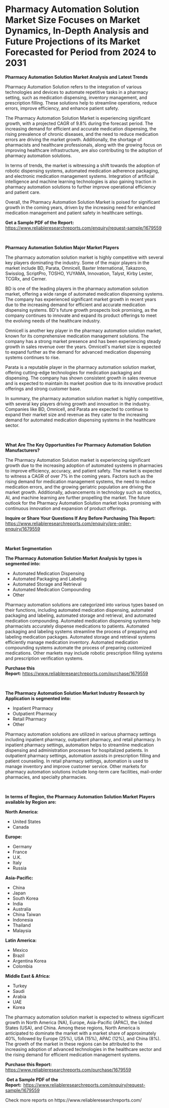 <p><h1>Pharmacy Automation Solution Market Size Focuses on Market Dynamics, In-Depth Analysis and Future Projections of its Market Forecasted for Period from 2024 to 2031</h1></p><p><strong>Pharmacy Automation Solution Market Analysis and Latest Trends</strong></p>
<p><p>Pharmacy Automation Solution refers to the integration of various technologies and devices to automate repetitive tasks in a pharmacy setting, such as medication dispensing, inventory management, and prescription filling. These solutions help to streamline operations, reduce errors, improve efficiency, and enhance patient safety.</p><p>The Pharmacy Automation Solution Market is experiencing significant growth, with a projected CAGR of 9.8% during the forecast period. The increasing demand for efficient and accurate medication dispensing, the rising prevalence of chronic diseases, and the need to reduce medication errors are driving the market growth. Additionally, the shortage of pharmacists and healthcare professionals, along with the growing focus on improving healthcare infrastructure, are also contributing to the adoption of pharmacy automation solutions.</p><p>In terms of trends, the market is witnessing a shift towards the adoption of robotic dispensing systems, automated medication adherence packaging, and electronic medication management systems. Integration of artificial intelligence and machine learning technologies is also gaining traction in pharmacy automation solutions to further improve operational efficiency and patient care.</p><p>Overall, the Pharmacy Automation Solution Market is poised for significant growth in the coming years, driven by the increasing need for enhanced medication management and patient safety in healthcare settings.</p></p>
<p><strong>Get a Sample PDF of the Report:&nbsp;</strong> <a href="https://www.reliableresearchreports.com/enquiry/request-sample/1679559">https://www.reliableresearchreports.com/enquiry/request-sample/1679559</a></p>
<p>&nbsp;</p>
<p><strong>Pharmacy Automation Solution Major Market Players</strong></p>
<p><p>The pharmacy automation solution market is highly competitive with several key players dominating the industry. Some of the major players in the market include BD, Parata, Omnicell, Baxter International, Takazono, Swisslog, ScriptPro, TOSHO, YUYAMA, Innovation, Talyst, Kirby Lester, TCGRx, and Cerner.</p><p>BD is one of the leading players in the pharmacy automation solution market, offering a wide range of automated medication dispensing systems. The company has experienced significant market growth in recent years due to the increasing demand for efficient and accurate medication dispensing systems. BD's future growth prospects look promising, as the company continues to innovate and expand its product offerings to meet the evolving needs of the healthcare industry.</p><p>Omnicell is another key player in the pharmacy automation solution market, known for its comprehensive medication management solutions. The company has a strong market presence and has been experiencing steady growth in sales revenue over the years. Omnicell's market size is expected to expand further as the demand for advanced medication dispensing systems continues to rise.</p><p>Parata is a reputable player in the pharmacy automation solution market, offering cutting-edge technologies for medication packaging and dispensing. The company has shown consistent growth in sales revenue and is expected to maintain its market position due to its innovative product offerings and strong customer base.</p><p>In summary, the pharmacy automation solution market is highly competitive, with several key players driving growth and innovation in the industry. Companies like BD, Omnicell, and Parata are expected to continue to expand their market size and revenue as they cater to the increasing demand for automated medication dispensing systems in the healthcare sector.</p></p>
<p>&nbsp;</p>
<p><strong>What Are The Key Opportunities For Pharmacy Automation Solution Manufacturers?</strong></p>
<p><p>The Pharmacy Automation Solution market is experiencing significant growth due to the increasing adoption of automated systems in pharmacies to improve efficiency, accuracy, and patient safety. The market is expected to witness a CAGR of over 7% in the coming years. Factors such as the rising demand for medication management systems, the need to reduce medication errors, and the growing geriatric population are driving the market growth. Additionally, advancements in technology such as robotics, AI, and machine learning are further propelling the market. The future outlook for the Pharmacy Automation Solution market looks promising with continuous innovation and expansion of product offerings.</p></p>
<p><strong>Inquire or Share Your Questions If Any Before Purchasing This Report:</strong> <a href="https://www.reliableresearchreports.com/enquiry/pre-order-enquiry/1679559">https://www.reliableresearchreports.com/enquiry/pre-order-enquiry/1679559</a></p>
<p>&nbsp;</p>
<p><strong>Market Segmentation</strong></p>
<p><strong>The Pharmacy Automation Solution Market Analysis by types is segmented into:</strong></p>
<p><ul><li>Automated Medication Dispensing</li><li>Automated Packaging and Labeling</li><li>Automated Storage and Retrieval</li><li>Automated Medication Compounding</li><li>Other</li></ul></p>
<p><p>Pharmacy automation solutions are categorized into various types based on their functions, including automated medication dispensing, automated packaging and labeling, automated storage and retrieval, and automated medication compounding. Automated medication dispensing systems help pharmacists accurately dispense medications to patients. Automated packaging and labeling systems streamline the process of preparing and labeling medication packages. Automated storage and retrieval systems efficiently manage medication inventory. Automated medication compounding systems automate the process of preparing customized medications. Other markets may include robotic prescription filling systems and prescription verification systems.</p></p>
<p><strong>Purchase this Report:&nbsp;</strong><a href="https://www.reliableresearchreports.com/purchase/1679559">https://www.reliableresearchreports.com/purchase/1679559</a></p>
<p>&nbsp;</p>
<p><strong>The Pharmacy Automation Solution Market Industry Research by Application is segmented into:</strong></p>
<p><ul><li>Inpatient Pharmacy</li><li>Outpatient Pharmacy</li><li>Retail Pharmacy</li><li>Other</li></ul></p>
<p><p>Pharmacy automation solutions are utilized in various pharmacy settings including inpatient pharmacy, outpatient pharmacy, and retail pharmacy. In inpatient pharmacy settings, automation helps to streamline medication dispensing and administration processes for hospitalized patients. In outpatient pharmacy settings, automation assists in prescription filling and patient counseling. In retail pharmacy settings, automation is used to manage inventory and improve customer service. Other markets for pharmacy automation solutions include long-term care facilities, mail-order pharmacies, and specialty pharmacies.</p></p>
<p>&nbsp;</p>
<p><strong>In terms of Region, the Pharmacy Automation Solution Market Players available by Region are:</strong></p>
<p>
    <p> <strong> North America: </strong>
        <ul>
            <li>United States</li>
            <li>Canada</li>
        </ul>
        </p> 
    <p> <strong> Europe: </strong>
        <ul>
            <li>Germany</li>
            <li>France</li>
            <li>U.K.</li>
            <li>Italy</li>
            <li>Russia</li>
        </ul>
        </p> 
    <p> <strong> Asia-Pacific: </strong>
        <ul>
            <li>China</li>
            <li>Japan</li>
            <li>South Korea</li>
            <li>India</li>
            <li>Australia</li>
            <li>China Taiwan</li>
            <li>Indonesia</li>
            <li>Thailand</li>
            <li>Malaysia</li>
        </ul>
        </p> 
    <p> <strong> Latin America: </strong>
        <ul>
            <li>Mexico</li>
            <li>Brazil</li>
            <li>Argentina Korea</li>
            <li>Colombia</li>
        </ul>
        </p> 
    <p> <strong> Middle East & Africa: </strong>
        <ul>
            <li>Turkey</li>
            <li>Saudi</li>
            <li>Arabia</li>
            <li>UAE</li>
            <li>Korea</li>
        </ul>
    </p>
    </p>
<p><p>The pharmacy automation solution market is expected to witness significant growth in North America (NA), Europe, Asia-Pacific (APAC), the United States (USA), and China. Among these regions, North America is anticipated to dominate the market with a market share of approximately 40%, followed by Europe (25%), USA (15%), APAC (12%), and China (8%). The growth of the market in these regions can be attributed to the increasing adoption of advanced technologies in the healthcare sector and the rising demand for efficient medication management systems.</p></p>
<p><strong>Purchase this Report: </strong><a href="https://www.reliableresearchreports.com/purchase/1679559">https://www.reliableresearchreports.com/purchase/1679559</a></p>
<p>&nbsp;<strong>Get a Sample PDF of the Report:&nbsp;&nbsp;</strong><a href="https://www.reliableresearchreports.com/enquiry/request-sample/1679559">https://www.reliableresearchreports.com/enquiry/request-sample/1679559</a></p>
<p><strong></strong></p>
<p>Check more reports on https://www.reliableresearchreports.com/</p>